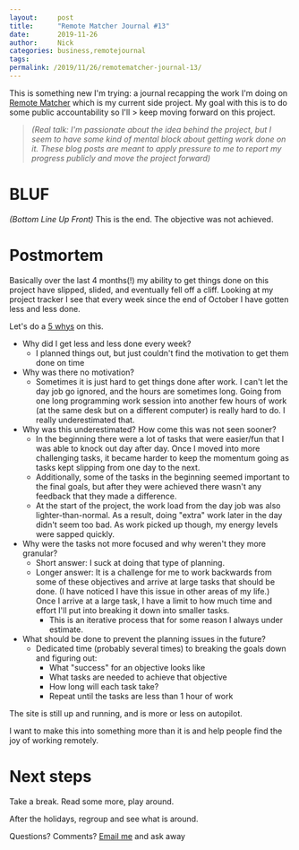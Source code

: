 ```yaml
---
layout:     post
title:      "Remote Matcher Journal #13"
date:       2019-11-26
author:     Nick
categories: business,remotejournal
tags:  
permalink: /2019/11/26/remotematcher-journal-13/
---
```


This is something new I'm trying: a journal recapping the work I'm doing on [Remote Matcher](https://remotematcher.com) which is my current side project. My goal with this is to do some public accountability so I'll > keep moving forward on this project. 

> _(Real talk: I'm passionate about the idea behind the project, but I seem to have some kind of mental block about getting work done on it. These blog posts are meant to apply pressure to me to report my progress publicly and move the project forward)_

# BLUF
_(Bottom Line Up Front)_
This is the end. The objective was not achieved.

# Postmortem
Basically over the last 4 months(!) my ability to get things done on this project have slipped, slided, and eventually fell off a cliff. Looking at my project tracker I see that every week since the end of October I have gotten less and less done.

Let's do a [5 whys](https://en.wikipedia.org/wiki/Five_whys) on this.

* Why did I get less and less done every week?
	* I planned things out, but just couldn't find the motivation to get them done on time
* Why was there no motivation?
	* Sometimes it is just hard to get things done after work. I can't let the day job go ignored, and the hours are sometimes long. Going from one long programming work session into another few hours of work (at the same desk but on a different computer) is really hard to do. I really underestimated that.
* Why was this underestimated? How come this was not seen sooner?
	* In the beginning there were a lot of tasks that were easier/fun that I was able to knock out day after day. Once I moved into more challenging tasks, it became harder to keep the momentum going as tasks kept slipping from one day to the next.
	* Additionally, some of the tasks in the beginning seemed important to the final goals, but after they were achieved there wasn't any feedback that they made a difference.
	* At the start of the project, the work load from the day job was also lighter-than-normal. As a result, doing "extra" work later in the day didn't seem too bad. As work picked up though, my energy levels were sapped quickly.
* Why were the tasks not more focused and why weren't they more granular?
	* Short answer: I suck at doing that type of planning.
	* Longer answer: It is a challenge for me to work backwards from some of these objectives and arrive at large tasks that should be done. (I have noticed I have this issue in other areas of my life.) Once I arrive at a large task, I have a limit to how much time and effort I'll put into breaking it down into smaller tasks.
		* This is an iterative process that for some reason I always under estimate.
* What should be done to prevent the planning issues in the future?
	* Dedicated time (probably several times) to breaking the goals down and figuring out:
		* What "success" for an objective looks like
		* What tasks are needed to achieve that objective
		* How long will each task take?
		* Repeat until the tasks are less than 1 hour of work

The site is still up and running, and is more or less on autopilot.

I want to make this into something more than it is and help people find the joy of working remotely.

# Next steps
Take a break. Read some more, play around.

After the holidays, regroup and see what is around.

Questions? Comments? [Email me](mailto:nick@ironboundsoftware.com) and ask away

